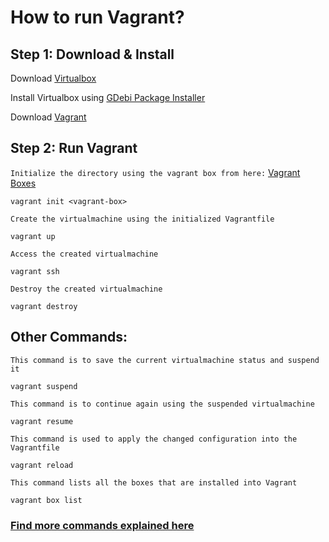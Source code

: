 # How to run Vagrant?

## Step 1: Download & Install

Download [Virtualbox](https://www.virtualbox.org/wiki/Downloads)

Install Virtualbox using [GDebi Package Installer](https://linuxhint.com/install-and-use-gdebi-ubuntu/)

Download [Vagrant](https://developer.hashicorp.com/vagrant/install?product_intent=vagrant)

## Step 2: Run Vagrant

`Initialize the directory using the vagrant box from here:` [Vagrant Boxes](https://app.vagrantup.com/boxes/search)

```
vagrant init <vagrant-box>
```

`Create the virtualmachine using the initialized Vagrantfile`

```
vagrant up
```

`Access the created virtualmachine`

```
vagrant ssh
```

`Destroy the created virtualmachine`

```
vagrant destroy
```

## Other Commands:

`This command is to save the current virtualmachine status and suspend it`

```
vagrant suspend
```

`This command is to continue again using the suspended virtualmachine`

```
vagrant resume
```

`This command is used to apply the changed configuration into the Vagrantfile`

```
vagrant reload
```

`This command lists all the boxes that are installed into Vagrant`

```
vagrant box list
```

### [Find more commands explained here](https://www.vagrantup.com/docs/cli)
